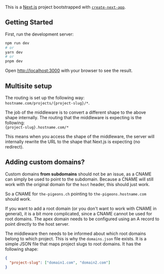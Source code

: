 This is a [Next.js](https://nextjs.org/) project bootstrapped with [`create-next-app`](https://github.com/vercel/next.js/tree/canary/packages/create-next-app).

## Getting Started

First, run the development server:

```bash
npm run dev
# or
yarn dev
# or
pnpm dev
```

Open [http://localhost:3000](http://localhost:3000) with your browser to see the result.

## Multisite setup

The routing is set up the following way:  
`hostname.com/projects/{project-slug}/*`.

The job of the middleware is to convert a different shape to the above shape internally. The routing that the middleware is expecting is the following:  
`{project-slug}.hostname.com/*`

This means when you access the shape of the middleware, the server will internally rewrite the URL to the shape that Next.js is expecting (no redirect).

## Adding custom domains?

Custom domains **from subdomains** should not be an issue, as a CNAME can simply be used to point to the subdomain. Because a CNAME will still work with the original domain for the `host` header, this should just work.

So a CNAME for `the-pigeons.ch` pointing to `the-pigeons.hostname.com` should work.

If you want to add a root domain (or you don't want to work with CNAME in general), it is a bit more complicated, since a CNAME cannot be used for root domains. The apex domain needs to be configured using an A record to point directly to the host server.

The middleware then needs to be informed about which root domains belong to which project. This is why the `domains.json` file exists. It is a simple JSON file that maps project slugs to root domains. It has the following shape:

```json
{
  "project-slug": ["domain1.com", "domain2.com"]
}
```
